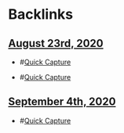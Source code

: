 
# Backlinks
## [August 23rd, 2020](<August 23rd, 2020.md>)
- #[Quick Capture](<Quick Capture.md>)

- #[Quick Capture](<Quick Capture.md>)

## [September 4th, 2020](<September 4th, 2020.md>)
- #[Quick Capture](<Quick Capture.md>)


